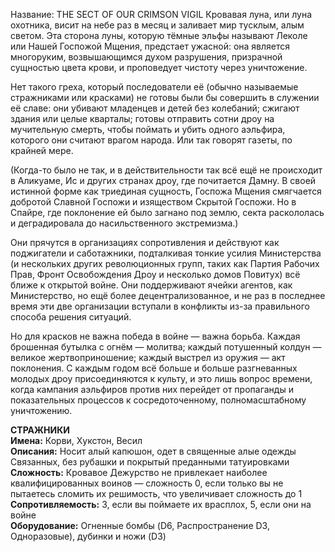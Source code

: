 Название: THE SECT OF OUR CRIMSON VIGIL
Кровавая луна, или луна охотника, висит на небе раз в месяц и заливает мир тусклым, алым светом. Эта сторона луны, которую тёмные эльфы называют Леколе или Нашей Госпожой Мщения, предстает ужасной: она является многоруким, возвышающимся духом разрушения, призрачной сущностью цвета крови, и проповедует чистоту через уничтожение.

Нет такого греха, который последователи её (обычно называемые стражниками или красками) не готовы были бы совершить в служении её славе: они убивают младенцев и детей без колебаний; сжигают здания или целые кварталы; готовы отправить сотни дроу на мучительную смерть, чтобы поймать и убить одного аэльфира, которого они считают врагом народа. Или так говорят газеты, по крайней мере.

(Когда-то было не так, и в действительности так всё ещё не происходит в Аликуаме, Ис и других странах дроу, где почитается Дамну. В своей истинной форме как триединая сущность, Госпожа Мщения смягчается добротой Славной Госпожи и изяществом Скрытой Госпожи. Но в Спайре, где поклонение ей было загнано под землю, секта раскололась и деградировала до насильственного экстремизма.)

Они прячутся в организациях сопротивления и действуют как поджигатели и саботажники, подталкивая тонкие усилия Министерства (и нескольких других революционных групп, таких как Партия Рабочих Прав, Фронт Освобождения Дроу и несколько домов Повитух) всё ближе к открытой войне. Они поддерживают ячейки агентов, как Министерство, но ещё более децентрализованное, и не раз в последнее время эти две организации вступали в конфликты из-за правильного способа решения ситуаций.

Но для красков не важна победа в войне — важна борьба. Каждая брошенная бутылка с огнём — молитва; каждый потушенный колдун — великое жертвоприношение; каждый выстрел из оружия — акт поклонения. С каждым годом всё больше и больше разгневанных молодых дроу присоединяются к культу, и это лишь вопрос времени, когда кампания аэльфиров против них перейдет от пропаганды и показательных процессов к сосредоточенному, полномасштабному уничтожению.

**СТРАЖНИКИ**  
**Имена:** Корви, Хукстон, Весил  
**Описания:** Носит алый капюшон, одет в священные алые одежды Связанных, без рубашки и покрытый преданными татуировками  
**Сложность:** Кровавое Дежурство не привлекает наиболее квалифицированных воинов — сложность 0, если только вы не пытаетесь сломить их решимость, что увеличивает сложность до 1  
**Сопротивляемость:** 3, если вы поймаете их врасплох, 5, если они на войне  
**Оборудование:** Огненные бомбы (D6, Распространение D3, Одноразовые), дубинки и ножи (D3)